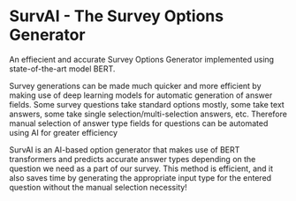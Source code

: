 # SurvAI - The Survey Options Generator

An effiecient and accurate Survey Options Generator implemented using state-of-the-art model BERT.

Survey generations can be made much quicker and more efficient by making use of deep learning models for automatic generation of answer fields. Some survey questions take standard options mostly, some take text answers, some take single selection/multi-selection answers, etc. Therefore manual selection of answer type fields for questions can be automated using AI for greater efficiency

SurvAI is an AI-based option generator that makes use of BERT transformers and predicts accurate answer types depending on the question we need as a part of our survey. This method is efficient, and it also saves time by generating the appropriate input type for the entered question without the manual selection necessity!

